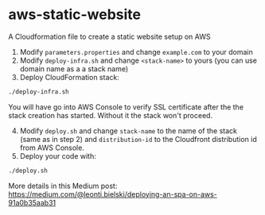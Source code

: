 # aws-static-website
A Cloudformation file to create a static website setup on AWS

1. Modify `parameters.properties` and change `example.com` to your domain
2. Modify `deploy-infra.sh` and change `<stack-name>` to yours (you can use domain name as a a stack name)
3. Deploy CloudFormation stack:  

```bash
./deploy-infra.sh
```  

You will have go into AWS Console to verify SSL certificate after the the stack creation has started.
Without it the stack won't proceed.  

4. Modify `deploy.sh` and change `stack-name` to the name of the stack (same as in step 2) and `distribution-id` to the Cloudfront distribution id from AWS Console.
5. Deploy your code with:  

```bash
./deploy.sh
```

More details in this Medium post:
https://medium.com/@leonti.bielski/deploying-an-spa-on-aws-91a0b35aab31